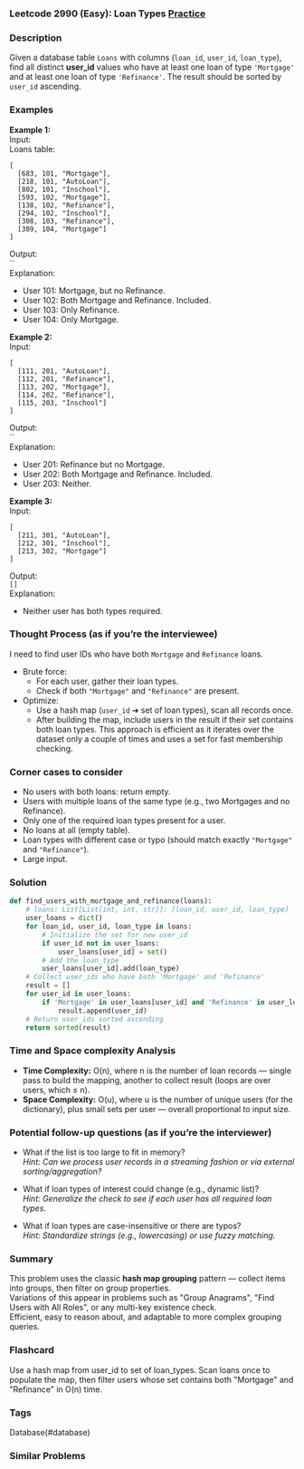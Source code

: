 ### Leetcode 2990 (Easy): Loan Types [Practice](https://leetcode.com/problems/loan-types)

### Description  
Given a database table `Loans` with columns (`loan_id`, `user_id`, `loan_type`), find all distinct **user_id** values who have at least one loan of type `'Mortgage'` and at least one loan of type `'Refinance'`. The result should be sorted by `user_id` ascending.

### Examples  

**Example 1:**  
Input:  
Loans table:  
```
[
  [683, 101, "Mortgage"],
  [218, 101, "AutoLoan"],
  [802, 101, "Inschool"],
  [593, 102, "Mortgage"],
  [138, 102, "Refinance"],
  [294, 102, "Inschool"],
  [308, 103, "Refinance"],
  [389, 104, "Mortgage"]
]
```
Output:  
``  
Explanation:  
- User 101: Mortgage, but no Refinance.
- User 102: Both Mortgage and Refinance. Included.
- User 103: Only Refinance.
- User 104: Only Mortgage.

**Example 2:**  
Input:  
```
[
  [111, 201, "AutoLoan"],
  [112, 201, "Refinance"],
  [113, 202, "Mortgage"],
  [114, 202, "Refinance"],
  [115, 203, "Inschool"]
]
```
Output:  
``  
Explanation:  
- User 201: Refinance but no Mortgage.
- User 202: Both Mortgage and Refinance. Included.
- User 203: Neither.

**Example 3:**  
Input:  
```
[
  [211, 301, "AutoLoan"],
  [212, 301, "Inschool"],
  [213, 302, "Mortgage"]
]
```
Output:  
`[]`  
Explanation:  
- Neither user has both types required.

### Thought Process (as if you’re the interviewee)  
I need to find user IDs who have both `Mortgage` and `Refinance` loans.  
- Brute force:  
  - For each user, gather their loan types.
  - Check if both `"Mortgage"` and `"Refinance"` are present.
- Optimize:  
  - Use a hash map (`user_id` ➔ set of loan types), scan all records once.
  - After building the map, include users in the result if their set contains both loan types.
This approach is efficient as it iterates over the dataset only a couple of times and uses a set for fast membership checking.

### Corner cases to consider  
- No users with both loans: return empty.
- Users with multiple loans of the same type (e.g., two Mortgages and no Refinance).
- Only one of the required loan types present for a user.
- No loans at all (empty table).
- Loan types with different case or typo (should match exactly `"Mortgage"` and `"Refinance"`).
- Large input.

### Solution

```python
def find_users_with_mortgage_and_refinance(loans):
    # loans: List[List[int, int, str]]: [loan_id, user_id, loan_type]
    user_loans = dict()
    for loan_id, user_id, loan_type in loans:
        # Initialize the set for new user_id
        if user_id not in user_loans:
            user_loans[user_id] = set()
        # Add the loan_type
        user_loans[user_id].add(loan_type)
    # Collect user_ids who have both 'Mortgage' and 'Refinance'
    result = []
    for user_id in user_loans:
        if 'Mortgage' in user_loans[user_id] and 'Refinance' in user_loans[user_id]:
            result.append(user_id)
    # Return user_ids sorted ascending
    return sorted(result)
```

### Time and Space complexity Analysis  

- **Time Complexity:** O(n), where n is the number of loan records — single pass to build the mapping, another to collect result (loops are over users, which ≤ n).
- **Space Complexity:** O(u), where u is the number of unique users (for the dictionary), plus small sets per user — overall proportional to input size.

### Potential follow-up questions (as if you’re the interviewer)  

- What if the list is too large to fit in memory?  
  *Hint: Can we process user records in a streaming fashion or via external sorting/aggregation?*

- What if loan types of interest could change (e.g., dynamic list)?  
  *Hint: Generalize the check to see if each user has all required loan types.*

- What if loan types are case-insensitive or there are typos?  
  *Hint: Standardize strings (e.g., lowercasing) or use fuzzy matching.*

### Summary
This problem uses the classic **hash map grouping** pattern — collect items into groups, then filter on group properties.  
Variations of this appear in problems such as "Group Anagrams", "Find Users with All Roles", or any multi-key existence check.  
Efficient, easy to reason about, and adaptable to more complex grouping queries.


### Flashcard
Use a hash map from user_id to set of loan_types. Scan loans once to populate the map, then filter users whose set contains both "Mortgage" and "Refinance" in O(n) time.

### Tags
Database(#database)

### Similar Problems
